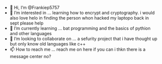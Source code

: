 - 👋 Hi, I’m @Frankiep5757
- 👀 I’m interested in ... learning how to encrypt and cryptography. i would also love helo in finding the person whon hacked my laptopo back in sept please help
- 🌱 I’m currently learning ... bat programming and the basics of pythion and other languages
- 💞️ I’m looking to collaborate on ... a sefurity project that i have thought up but only know old languages like c++
- 📫 How to reach me ... reach me on here if you can i thkn there is a message center no?

<!---
Frankiep5757/Frankiep5757 is a ✨ special ✨ repository because its `README.md` (this file) appears on your GitHub profile.
You can click the Preview link to take a look at your changes.
--->
